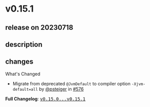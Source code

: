 # v0.15.1

## release on 20230718
## description
## changes
What's Changed

* Migrate from deprecated <code>@JvmDefault</code> to compiler option <code>-Xjvm-default=all</code> by <a class="user-mention notranslate" data-hovercard-type="user" data-hovercard-url="/users/psteiger/hovercard" data-octo-click="hovercard-link-click" data-octo-dimensions="link_type:self" href="https://github.com/psteiger">@psteiger</a> in <a class="issue-link js-issue-link" data-error-text="Failed to load title" data-id="1704041013" data-permission-text="Title is private" data-url="https://github.com/uber/RIBs/issues/576" data-hovercard-type="pull_request" data-hovercard-url="/uber/RIBs/pull/576/hovercard" href="https://github.com/uber/RIBs/pull/576">#576</a>

<strong>Full Changelog</strong>: <a class="commit-link" href="https://github.com/uber/RIBs/compare/v0.15.0...v0.15.1"><tt>v0.15.0...v0.15.1</tt></a>

